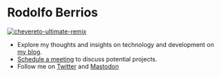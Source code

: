 # Rodolfo Berrios

[![chevereto-ultimate-remix](https://github.com/rodber/rodber/assets/20590102/d606c58a-374c-4fbe-8c8f-f1339d37bbc3)](https://chevereto.com)

* Explore my thoughts and insights on technology and development on [my blog](https://rodolfoberrios.com/).
* [Schedule a meeting](https://calendly.com/rodber) to discuss potential projects.
* Follow me on [Twitter](https://twitter.com/godlike) and [Mastodon](https://mastodon.social/@rodber)
